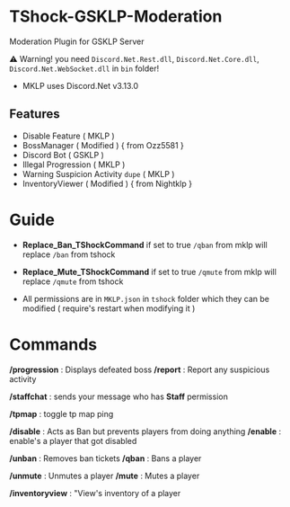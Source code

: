 # TShock-GSKLP-Moderation
Moderation Plugin for GSKLP Server

⚠️ Warning! you need `Discord.Net.Rest.dll`, `Discord.Net.Core.dll`, `Discord.Net.WebSocket.dll` in `bin` folder!
- MKLP uses Discord.Net v3.13.0

## Features
- Disable Feature ( MKLP )
- BossManager ( Modified ) { from Ozz5581 }
- Discord Bot ( GSKLP )
- Illegal Progression ( MKLP )
- Warning Suspicion Activity `dupe` ( MKLP )
- InventoryViewer ( Modified ) { from Nightklp }

# Guide
- **Replace_Ban_TShockCommand** if set to true `/qban` from mklp will replace `/ban` from tshock
- **Replace_Mute_TShockCommand** if set to true `/qmute` from mklp will replace `/qmute` from tshock

- All permissions are in `MKLP.json` in `tshock` folder which they can be modified ( require's restart when modifying it )

# Commands
**/progression** : Displays defeated boss
**/report** : Report any suspicious activity

**/staffchat** : sends your message who has **Staff** permission

**/tpmap** : toggle tp map ping

**/disable** : Acts as Ban but prevents players from doing anything
**/enable** : enable's a player that got disabled

**/unban** : Removes ban tickets
**/qban** :  Bans a player

**/unmute** : Unmutes a player
**/mute** : Mutes a player

**/inventoryview** : "View's inventory of a player
